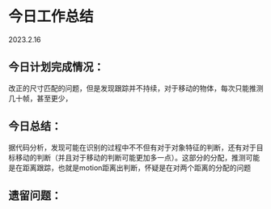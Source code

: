 # **今日工作总结**

2023.2.16

## **今日计划完成情况**：

改正的尺寸匹配的问题，但是发现跟踪并不持续，对于移动的物体，每次只能推测几十帧，甚至更少，







## **今日总结**：

据代码分析，发现可能在识别的过程中不不但有对于对象特征的判断，还有对于目标移动的判断（并且对于移动的判断可能更加多一点）。这部分的分配，推测可能是在距离跟踪，也就是motion距离出判断，怀疑是在对两个距离的分配的问题



## 遗留问题：